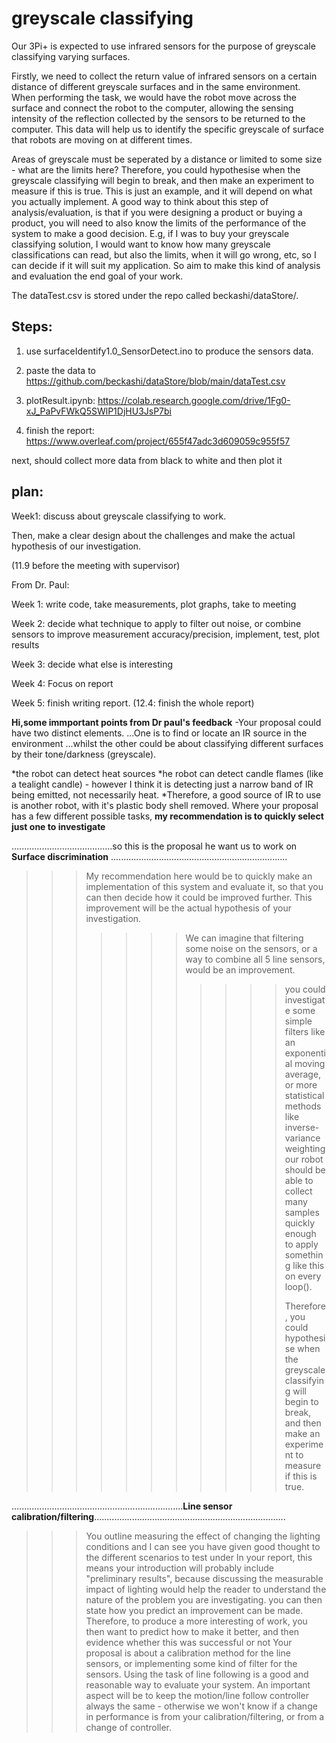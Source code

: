 # greyscale classifying #

Our 3Pi+ is expected to use infrared sensors for the purpose of greyscale classifying varying surfaces.

Firstly, we need to collect the return value of infrared sensors on a certain distance of different greyscale surfaces and in the same environment.
When performing the task, we would have the robot move across the surface and connect the robot to the computer, allowing the sensing intensity of the reflection collected by the sensors to be returned to the computer.
This data will help us to identify the specific greyscale of surface that robots are moving on at different times.

Areas of greyscale must be seperated by a distance or limited to some size - what are the limits here? Therefore, you could hypothesise when the greyscale classifying will begin to break, and then make an experiment to measure if this is true.  This is just an example, and it will depend on what you actually implement.  A good way to think about this step of analysis/evaluation, is that if you were designing a product or buying a product, you will need to also know the limits of the performance of the system to make a good decision.  E.g, if I was to buy your greyscale classifying solution, I would want to know how many greyscale classifications can read, but also the limits, when it will go wrong, etc, so I can decide if it will suit my application.   So aim to make this kind of analysis and evaluation the end goal of your work. 

The dataTest.csv is stored under the repo called beckashi/dataStore/.

## Steps:  ##
1. use surfaceIdentify1.0_SensorDetect.ino to produce the sensors data.


2. paste the data to https://github.com/beckashi/dataStore/blob/main/dataTest.csv


3. plotResult.ipynb: https://colab.research.google.com/drive/1Fg0-xJ_PaPvFWkQ5SWlP1DjHU3JsP7bi

4. finish the report: https://www.overleaf.com/project/655f47adc3d609059c955f57

next, should collect more data from black to white and then plot it

## plan:  ##
Week1: discuss about greyscale classifying to work. 

Then, make a clear design about the challenges and make the actual hypothesis of our investigation.

(11.9 before the meeting with supervisor)


From Dr. Paul:

Week 1: write code, take measurements, plot graphs, take to meeting

Week 2: decide what technique to apply to filter out noise, or combine sensors to improve measurement accuracy/precision, implement, test, plot results

Week 3: decide what else is interesting

Week 4: Focus on report

Week 5: finish writing report.
(12.4: finish the whole report)

**Hi,some immportant points from Dr paul's feedback**
-Your proposal could have two distinct elements.
  ...One is to find or locate an IR source in the environment
  ...whilst the other could be about classifying different surfaces by their tone/darkness (greyscale).

  *the robot can detect heat sources
  *he robot can detect candle flames (like a tealight candle) - however I think it is detecting just a narrow band of IR being emitted, not necessarily heat.
  *Therefore, a good source of IR to use is another robot, with it's plastic body shell removed.  Where your proposal has a few different possible tasks, **my recommendation is to quickly select just one to investigate**
  
........................................so this is the proposal he want us to work on **Surface discrimination** ......................................................................
>>> My recommendation here would be to quickly make an implementation of this system and evaluate it, so that you can then decide how it could be improved further.  This improvement will be the actual hypothesis of your investigation.
>>> >>>> We can imagine that filtering some noise on the sensors, or a way to combine all 5 line sensors, would be an improvement.
>>> >>>>
>>> >>>> >>>>you could investigate some simple filters like an exponential moving average, or more statistical methods like inverse-variance weighting
>>> >>>> >>>>our robot should be able to collect many samples quickly enough to apply something like this on every loop().
>>> >>>> >>>>
>>> >>>> >>>>Therefore, you could hypothesise when the greyscale classifying will begin to break, and then make an experiment to measure if this is true.

....................................................................**Line sensor calibration/filtering**............................................................................

>>>You outline measuring the effect of changing the lighting conditions and I can see you have given good thought to the different scenarios to test under
>>>In your report, this means your introduction will probably include "preliminary results", because discussing the measurable impact of lighting would help the reader to understand the nature of the problem you are investigating.
>>>you can then state how you predict an improvement can be made.   Therefore, to produce a more interesting of work, you then want to predict how to make it better, and then evidence whether this was successful or not
>>>Your proposal is about a calibration method for the line sensors, or implementing some kind of filter for the sensors. Using the task of line following is a good and reasonable way to evaluate your system.
>>>An important aspect will be to keep the motion/line follow controller always the same - otherwise we won't know if a change in performance is from your calibration/filtering, or from a change of controller.
>>>
